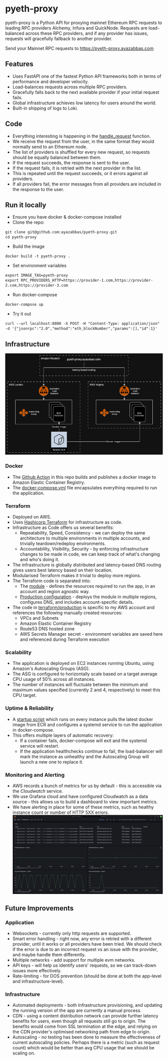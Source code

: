 # pyeth-proxy

pyeth-proxy is a Python API for proxying mainnet Ethereum RPC requests to leading RPC providers Alchemy, Infura and QuickNode. Requests are load-balanced across these RPC providers, and if any provider has issues, requests will gracefully fallback to another provider.

Send your Mainnet RPC requests to https://pyeth-proxy.ayazabbas.com

## Features
- Uses FastAPI one of the fastest Python API frameworks both in terms of performance and developer velocity.
- Load-balances requests across multiple RPC providers.
- Gracefully falls back to the next available provider if your initial request fails.
- Global infrastructure achieves low latency for users around the world.
- Built-in shipping of logs to Loki.

## Code
- Everything interesting is happening in the [handle_request](https://github.com/ayazabbas/pyeth-proxy/blob/main/pyeth-proxy/pyeth_proxy/main.py#L94) function.
- We receive the request from the user, in the same format they would normally send to an Ethereum node.
- The list of providers is shuffled for every new request, so requests should be equally balanced between them.
- If the request succeeds, the response is sent to the user.
- If the request fails, it is retried with the next provider in the list.
- This is repeated until the request succeeds, or it errors against all providers.
- If all providers fail, the error messages from all providers are included in the response to the user.

## Run it locally
- Ensure you have docker & docker-compose installed
- Clone the repo:
```
git clone git@github.com:ayazabbas/pyeth-proxy.git
cd pyeth-proxy
```
- Build the image
```
docker build -t pyeth-proxy .
```
- Set environment variables
```
export IMAGE_TAG=pyeth-proxy
export RPC_PROVIDERS_HTTP=https://provider-1.com,https://provider-2.com,https://provider-3.com
```
- Run docker-compose
```
docker-compose up
```
- Try it out
```
curl --url localhost:8000 -X POST -H "Content-Type: application/json" -d '{"jsonrpc":"2.0","method":"eth_blockNumber","params":[],"id":1}'
```

## Infrastructure
![architecture](infrastructure/architecture.png)

### Docker
- The [Github Action](https://github.com/ayazabbas/pyeth-proxy/actions/workflows/build.yml) in this repo builds and publishes a docker image to Amazon Elastic Container Registry.
- The [docker-compose.yml](./docker-compose.yml) file encapsulates everything required to run the application.

### Terraform
- Deployed on AWS.
- Uses [Hashicorp Terraform](https://www.terraform.io/) for infrastructure as code.
- Infrastructure as Code offers us several benefits:
  - Repeatability, Speed, Consistency - we can deploy the same architecture to multiple environments in multiple accounts, and trivially teardown/redeploy environments.
  - Accountability, Visibility, Security - by enforcing infrastructure changes to be made in code, we can keep track of what's changing and who's doing it.
- The infrastructure is globally distributed and latency-based DNS routing gives users best latency based on their location.
- Modularised Terraform makes it trivial to deploy more regions.
- The Terraform code is separated into:
  - The [module](infrastructure/terraform/modules/aws_alb_asg/) - defines the resources required to run the app, in an account and region agnostic way.
  - [Production configuration](infrastructure/terraform/production/) - deploys the module in multiple regions, configures DNS, and includes account-specific details.
- The code in [terraform/production](infrastructure/terraform/production/) is specific to my AWS account and references the following manually created resources:
  - VPCs and Subnets
  - Amazon Elastic Container Registry
  - Route53 DNS hosted zone
  - AWS Secrets Manager secret - environment variables are saved here and referenced during Terraform execution

### Scalability
- The application is deployed on EC2 instances running Ubuntu, using Amazon's Autoscaling Groups (ASG).
- The ASG is configured to horizontally scale based on a target average CPU usage of 50% across all instances.
- The number of instances will fluctuate between the minimum and maximum values specified (currently 2 and 4, respectively) to meet this CPU target.

### Uptime & Reliability
- A [startup script](infrastructure/terraform/production/templates/user_data.sh.tpl) which runs on every instance pulls the latest docker image from ECR and configures a systemd service to run the application in docker-compose.
- This offers multiple layers of automatic recovery:
  - If a container fails, docker-compose will exit and the systemd service will restart.
  - If the application healthchecks continue to fail, the load-balancer will mark the instance as unhealthy and the Autoscaling Group will launch a new one to replace it.

### Monitoring and Alerting
- AWS records a bunch of metrics for us by default - this is accessible via the *Cloudwatch* service.
- We use Grafana cloud and have configured Cloudwatch as a data source - this allows us to build a dashboard to view important metrics.
- We have alerting in place for some of these metrics, such as healthy instance count or number of HTTP 5XX errors.
![architecture](infrastructure/grafana_dashboard.png)

## Future Improvements

### Application
- Websockets - currently only http requests are supported.
- Smart error handling - right now, any error is retried with a different provider, until it works or all providers have been tried. We should check if the error is due to an incorrect request vs an issue with the provider, and maybe handle them differently.
- Multiple networks - add support for multiple evm networks.
- API keys - will help us identify users' requests, so we can track-down issues more effectively. 
- Rate-limiting - for DOS prevention (should be done at both the app-level and infrastructure-level).

### Infrastructure
- Automated deployments - both Infrastructure provisioning, and updating the running version of the app are currently a manual process.
- CDN - using a content distribution network can provide further latency benefits for users, even though all requests still go to origin. The benefits would come from SSL termination at the edge, and relying on the CDN provider's optimised networking path from edge to origin.
- Autoscaling - no testing has been done to measure the effectiveness of current autoscaling policies. Perhaps there is a metric (such as request count) which would be better than avg CPU usage that we should be scaling on.
